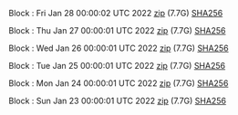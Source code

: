 Block [](https://insight.dash.org/insight/block/): Fri Jan 28 00:00:02 UTC 2022 [zip](https://dash-bootstrap.ams3.digitaloceanspaces.com/mainnet/2022-01-28/bootstrap.dat.zip) (7.7G) [SHA256](https://dash-bootstrap.ams3.digitaloceanspaces.com/mainnet/2022-01-28/sha256.txt)

Block [](https://insight.dash.org/insight/block/): Thu Jan 27 00:00:01 UTC 2022 [zip](https://dash-bootstrap.ams3.digitaloceanspaces.com/mainnet/2022-01-27/bootstrap.dat.zip) (7.7G) [SHA256](https://dash-bootstrap.ams3.digitaloceanspaces.com/mainnet/2022-01-27/sha256.txt)

Block [](https://insight.dash.org/insight/block/): Wed Jan 26 00:00:01 UTC 2022 [zip](https://dash-bootstrap.ams3.digitaloceanspaces.com/mainnet/2022-01-26/bootstrap.dat.zip) (7.7G) [SHA256](https://dash-bootstrap.ams3.digitaloceanspaces.com/mainnet/2022-01-26/sha256.txt)

Block [](https://insight.dash.org/insight/block/): Tue Jan 25 00:00:01 UTC 2022 [zip](https://dash-bootstrap.ams3.digitaloceanspaces.com/mainnet/2022-01-25/bootstrap.dat.zip) (7.7G) [SHA256](https://dash-bootstrap.ams3.digitaloceanspaces.com/mainnet/2022-01-25/sha256.txt)

Block [](https://insight.dash.org/insight/block/): Mon Jan 24 00:00:01 UTC 2022 [zip](https://dash-bootstrap.ams3.digitaloceanspaces.com/mainnet/2022-01-24/bootstrap.dat.zip) (7.7G) [SHA256](https://dash-bootstrap.ams3.digitaloceanspaces.com/mainnet/2022-01-24/sha256.txt)

Block [](https://insight.dash.org/insight/block/): Sun Jan 23 00:00:01 UTC 2022 [zip](https://dash-bootstrap.ams3.digitaloceanspaces.com/mainnet/2022-01-23/bootstrap.dat.zip) (7.7G) [SHA256](https://dash-bootstrap.ams3.digitaloceanspaces.com/mainnet/2022-01-23/sha256.txt)
